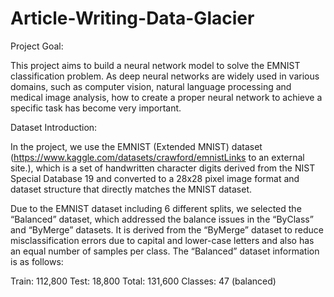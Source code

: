 # Article-Writing-Data-Glacier

Project Goal:

This project aims to build a neural network model to solve the EMNIST classification problem. As deep neural networks are widely used in various domains, such as computer vision, natural language processing and medical image analysis, how to create a proper neural network to achieve a specific task has become very important. 

Dataset Introduction:

In the project, we use the EMNIST  (Extended MNIST) dataset (https://www.kaggle.com/datasets/crawford/emnistLinks to an external site.), which is a set of handwritten character digits derived from the NIST Special Database 19 and converted to a 28x28 pixel image format and dataset structure that directly matches the MNIST dataset.

Due to the EMNIST dataset including 6 different splits, we selected the “Balanced” dataset, which addressed the balance issues in the “ByClass” and “ByMerge” datasets. It is derived from the “ByMerge” dataset to reduce misclassification errors due to capital and lower-case letters and also has an equal number of samples per class. The “Balanced” dataset information is as follows:

Train: 112,800
Test: 18,800
Total: 131,600
Classes: 47 (balanced)

